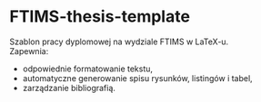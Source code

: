 # FTIMS-thesis-template
Szablon pracy dyplomowej na wydziale FTIMS w LaTeX-u.  
Zapewnia:
- odpowiednie formatowanie tekstu,
- automatyczne generowanie spisu rysunków, listingów i tabel,
- zarządzanie bibliografią.
